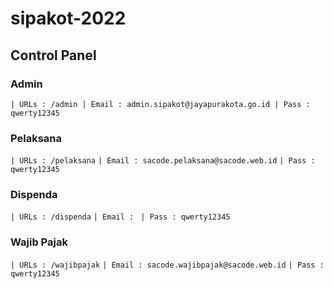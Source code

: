 # sipakot-2022

## Control Panel

### Admin
`| URLs : /admin
| Email : admin.sipakot@jayapurakota.go.id
| Pass : qwerty12345`

### Pelaksana
`| URLs : /pelaksana`
`| Email : sacode.pelaksana@sacode.web.id`
`| Pass : qwerty12345`

### Dispenda
`| URLs : /dispenda`
`| Email : `
`| Pass : qwerty12345`

### Wajib Pajak
`| URLs : /wajibpajak`
`| Email : sacode.wajibpajak@sacode.web.id`
`| Pass : qwerty12345`
